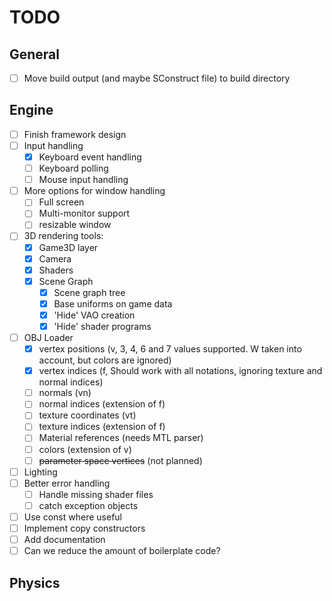# TODO

## General
- [ ] Move build output (and maybe SConstruct file) to build directory

## Engine
- [ ] Finish framework design
- [ ] Input handling
  - [x] Keyboard event handling
  - [ ] Keyboard polling
  - [ ] Mouse input handling
- [ ] More options for window handling
  - [ ] Full screen
  - [ ] Multi-monitor support
  - [ ] resizable window
- [ ] 3D rendering tools:
  - [x] Game3D layer
  - [x] Camera
  - [x] Shaders
  - [x] Scene Graph
    - [x] Scene graph tree
    - [x] Base uniforms on game data
    - [x] 'Hide' VAO creation
    - [x] 'Hide' shader programs
- [ ] OBJ Loader
  - [x] vertex positions (v, 3, 4, 6 and 7 values supported. W taken into account, but colors are ignored)
  - [x] vertex indices (f, Should work with all notations, ignoring texture and normal indices)
  - [ ] normals (vn)
  - [ ] normal indices (extension of f)
  - [ ] texture coordinates (vt)
  - [ ] texture indices (extension of f)
  - [ ] Material references (needs MTL parser)
  - [ ] colors (extension of v)
  - [ ] ~~parameter space vertices~~ (not planned)
- [ ] Lighting
- [ ] Better error handling
  - [ ] Handle missing shader files
  - [ ] catch exception objects
- [ ] Use const where useful
- [ ] Implement copy constructors
- [ ] Add documentation
- [ ] Can we reduce the amount of boilerplate code?

## Physics
